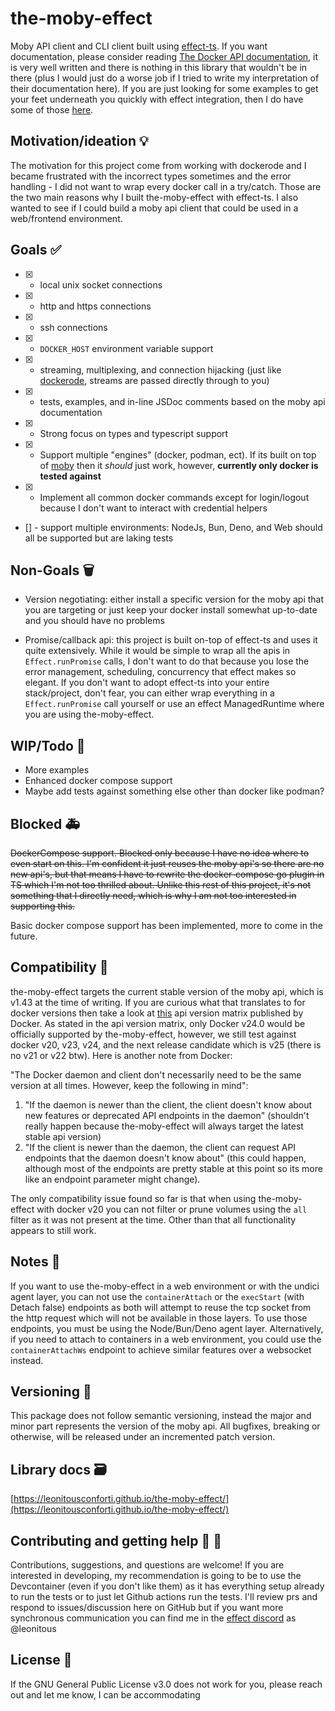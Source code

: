 # the-moby-effect

Moby API client and CLI client built using [effect-ts](http://effect.website). If you want documentation, please consider reading [The Docker API documentation](https://docs.docker.com/engine/api/latest), it is very well written and there is nothing in this library that wouldn't be in there (plus I would just do a worse job if I tried to write my interpretation of their documentation here). If you are just looking for some examples to get your feet underneath you quickly with effect integration, then I do have some of those [here](./examples/).

## Motivation/ideation :bulb:

The motivation for this project come from working with dockerode and I became frustrated with the incorrect types sometimes and the error handling - I did not want to wrap every docker call in a try/catch. Those are the two main reasons why I built the-moby-effect with effect-ts. I also wanted to see if I could build a moby api client that could be used in a web/frontend environment.

## Goals :white_check_mark:

- [x] - local unix socket connections
- [x] - http and https connections
- [x] - ssh connections
- [x] - `DOCKER_HOST` environment variable support
- [x] - streaming, multiplexing, and connection hijacking (just like [dockerode](https://github.com/apocas/dockerode), streams are passed directly through to you)
- [x] - tests, examples, and in-line JSDoc comments based on the moby api documentation
- [x] - Strong focus on types and typescript support
- [x] - Support multiple "engines" (docker, podman, ect). If its built on top of [moby](https://github.com/moby/moby) then it _should_ just work, however, __currently only docker is tested against__
- [x] - Implement all common docker commands except for login/logout because I don't want to interact with credential helpers
- [] - support multiple environments: NodeJs, Bun, Deno, and Web should all be supported but are laking tests

## Non-Goals :wastebasket:

- Version negotiating: either install a specific version for the moby api that you are targeting or just keep your docker install somewhat up-to-date and you should have no problems

- Promise/callback api: this project is built on-top of effect-ts and uses it quite extensively. While it would be simple to wrap all the apis in `Effect.runPromise` calls, I don't want to do that because you lose the error management, scheduling, concurrency that effect makes so elegant. If you don't want to adopt effect-ts into your entire stack/project, don't fear, you can either wrap everything in a `Effect.runPromise` call yourself or use an effect ManagedRuntime where you are using the-moby-effect.

## WIP/Todo :construction:

- More examples
- Enhanced docker compose support
- Maybe add tests against something else other than docker like podman?

## Blocked :ambulance:

~~DockerCompose support. Blocked only because I have no idea where to even start on this. I'm confident it just reuses the moby api's so there are no new api's, but that means I have to rewrite the docker-compose go plugin in TS which I'm not too thrilled about. Unlike this rest of this project, it's not something that I directly need, which is why I am not too interested in supporting this.~~

Basic docker compose support has been implemented, more to come in the future.

## Compatibility :closed_lock_with_key:

the-moby-effect targets the current stable version of the moby api, which is v1.43 at the time of writing. If you are curious what that translates to for docker versions then take a look at [this](https://docs.docker.com/engine/api/#api-version-matrix) api version matrix published by Docker. As stated in the api version matrix, only Docker v24.0 would be officially supported by the-moby-effect, however, we still test against docker v20, v23, v24, and the next release candidate which is v25 (there is no v21 or v22 btw). Here is another note from Docker:

"The Docker daemon and client don't necessarily need to be the same version at all times. However, keep the following in mind":
1. "If the daemon is newer than the client, the client doesn't know about new features or deprecated API endpoints in the daemon" (shouldn't really happen because the-moby-effect will always target the latest stable api version)
2. "If the client is newer than the daemon, the client can request API endpoints that the daemon doesn't know about" (this could happen, although most of the endpoints are pretty stable at this point so its more like an endpoint parameter might change).

The only compatibility issue found so far is that when using the-moby-effect with docker v20 you can not filter or prune volumes using the `all` filter as it was not present at the time. Other than that all functionality appears to still work.

## Notes :memo:

If you want to use the-moby-effect in a web environment or with the undici agent layer, you can not use the `containerAttach` or the `execStart` (with Detach false) endpoints as both will attempt to reuse the tcp socket from the http request which will not be available in those layers. To use those endpoints, you must be using the Node/Bun/Deno agent layer. Alternatively, if you need to attach to containers in a web environment, you could use the `containerAttachWs` endpoint to achieve similar features over a websocket instead.

## Versioning :rotating_light:

This package does not follow semantic versioning, instead the major and minor part represents the version of the moby api. All bugfixes, breaking or otherwise, will be released under an incremented patch version.

## Library docs :card_file_box:

[https://leonitousconforti.github.io/the-moby-effect/](https://leonitousconforti.github.io/the-moby-effect/)

## Contributing and getting help :speech_balloon: :beers:

Contributions, suggestions, and questions are welcome! If you are interested in developing, my recommendation is going to be to use the Devcontainer (even if you don't like them) as it has everything setup already to run the tests or to just let Github actions run the tests. I'll review prs and respond to issues/discussion here on GitHub but if you want more synchronous communication you can find me in the [effect discord](https://discord.gg/effect-ts) as @leonitous

## License :page_facing_up:

If the GNU General Public License v3.0 does not work for you, please reach out and let me know, I can be accommodating
